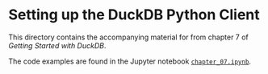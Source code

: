 # Setting up the DuckDB Python Client

This directory contains the accompanying material for from chapter 7 of *Getting Started with DuckDB*.

The code examples are found in the Jupyter notebook [`chapter_07.ipynb`](./chapter_07.ipynb).